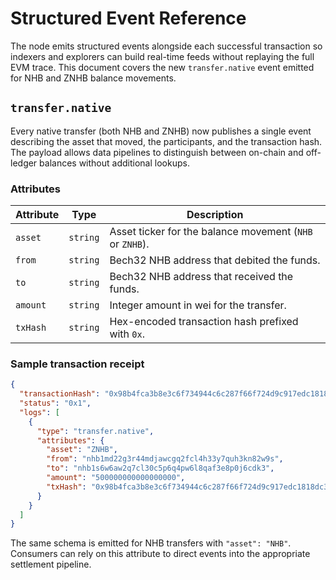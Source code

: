 # Structured Event Reference

The node emits structured events alongside each successful transaction so indexers and
explorers can build real-time feeds without replaying the full EVM trace. This document
covers the new `transfer.native` event emitted for NHB and ZNHB balance movements.

## `transfer.native`

Every native transfer (both NHB and ZNHB) now publishes a single event describing the
asset that moved, the participants, and the transaction hash. The payload allows data
pipelines to distinguish between on-chain and off-ledger balances without additional
lookups.

### Attributes

| Attribute | Type | Description |
| --- | --- | --- |
| `asset` | `string` | Asset ticker for the balance movement (`NHB` or `ZNHB`). |
| `from` | `string` | Bech32 NHB address that debited the funds. |
| `to` | `string` | Bech32 NHB address that received the funds. |
| `amount` | `string` | Integer amount in wei for the transfer. |
| `txHash` | `string` | Hex-encoded transaction hash prefixed with `0x`. |

### Sample transaction receipt

```json
{
  "transactionHash": "0x98b4fca3b8e3c6f734944c6c287f66f724d9c917edc1818dc3f028de5a1a6a11",
  "status": "0x1",
  "logs": [
    {
      "type": "transfer.native",
      "attributes": {
        "asset": "ZNHB",
        "from": "nhb1md22g3r44mdjawcgq2fcl4h33y7quh3kn82w9s",
        "to": "nhb1s6w6aw2q7cl30c5p6q4pw6l8qaf3e8p0j6cdk3",
        "amount": "500000000000000000",
        "txHash": "0x98b4fca3b8e3c6f734944c6c287f66f724d9c917edc1818dc3f028de5a1a6a11"
      }
    }
  ]
}
```

The same schema is emitted for NHB transfers with `"asset": "NHB"`. Consumers can rely on
this attribute to direct events into the appropriate settlement pipeline.
